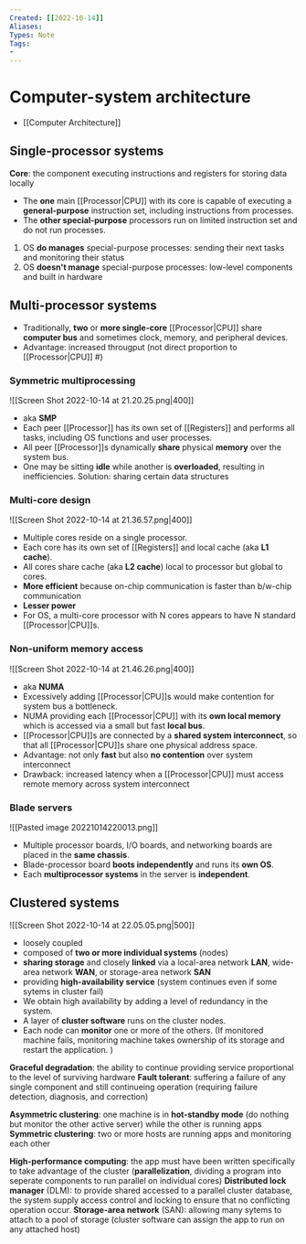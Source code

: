 ```yaml
---
Created: [[2022-10-14]]
Aliases: 
Types: Note
Tags: 
- 
---
```

# Computer-system architecture

- [[Computer Architecture]]
## Single-processor systems
**Core**: the component executing instructions and registers for storing data locally
- The **one** main [[Processor|CPU]] with its core is capable of executing a **general-purpose** instruction set, including instructions from processes. 
- The **other special-purpose** processors run on limited instruction set and do not run processes. 
1. OS **do manages** special-purpose processes: sending their next tasks and monitoring their status
2. OS **doesn't manage** special-purpose processes: low-level components and built in hardware

## Multi-processor systems
- Traditionally, **two** or **more single-core** [[Processor|CPU]] share **computer bus** and sometimes clock, memory, and peripheral devices. 
- Advantage: increased througput (not direct proportion to [[Processor|CPU]] #)
### Symmetric multiprocessing
![[Screen Shot 2022-10-14 at 21.20.25.png|400]]
- aka **SMP**
- Each peer [[Processor]] has its own set of [[Registers]] and performs all tasks, including OS functions and user processes. 
- All peer [[Processor]]s dynamically **share** physical **memory** over the system bus. 
- One may be sitting **idle** while another is **overloaded**, resulting in inefficiencies.
  Solution: sharing certain data structures
### Multi-core design
![[Screen Shot 2022-10-14 at 21.36.57.png|400]]
- Multiple cores reside on a single processor. 
- Each core has its own set of [[Registers]] and local cache (aka **L1 cache**). 
- All cores share cache (aka **L2 cache**) local to processor but global to cores. 
- **More efficient** because on-chip communication is faster than b/w-chip communication
- **Lesser power**
- For OS, a multi-core processor with N cores appears to have N standard [[Processor|CPU]]s. 
### Non-uniform memory access
![[Screen Shot 2022-10-14 at 21.46.26.png|400]]
- aka **NUMA**
- Excessively adding [[Processor|CPU]]s would make contention for system bus a bottleneck. 
- NUMA providing each [[Processor|CPU]] with its **own local memory** which is accessed via a small but fast **local bus**. 
- [[Processor|CPU]]s are connected by a **shared system interconnect**, so that all [[Processor|CPU]]s share one physical address space. 
- Advantage: not only **fast** but also **no contention** over system interconnect
- Drawback: increased latency when a [[Processor|CPU]] must access remote memory across system interconnect
### Blade servers
![[Pasted image 20221014220013.png]]
- Multiple processor boards, I/O boards, and networking boards are placed in the **same chassis**. 
- Blade-processor board **boots independently** and runs its **own OS**. 
- Each **multiprocessor systems** in the server is **independent**. 

## Clustered systems
![[Screen Shot 2022-10-14 at 22.05.05.png|500]]
- loosely coupled
- composed of **two or more individual systems** (nodes)
- **sharing storage** and closely **linked** via a local-area network **LAN**, wide-area network **WAN**, or storage-area network **SAN**
- providing **high-availability service** (system continues even if some sytems in cluster fail)
- We obtain high availability by adding a level of redundancy in the system. 
- A layer of **cluster software** runs on the cluster nodes. 
- Each node can **monitor** one or more of the others. (If monitored machine fails, monitoring machine takes ownership of its storage and restart the application. )

**Graceful degradation**: the ability to continue providing service proportional to the level of surviving hardware
**Fault tolerant**: suffering a failure of any single component and still continueing operation (requiring failure detection, diagnosis, and correction)

**Asymmetric clustering**: one machine is in **hot-standby mode** (do nothing but monitor the other active server) while the other is running apps
**Symmetric clustering**: two or more hosts are running apps and monitoring each other

**High-performance computing**: the app must have been written specifically to take advantage of the cluster (**parallelization**, dividing a program into seperate components to run parallel on individual cores)
**Distributed lock manager** (DLM): to provide shared accessed to a parallel cluster database, the system supply access control and locking to ensure that no conflicting operation occur. 
**Storage-area network** (SAN): allowing many sytems to attach to a pool of storage (cluster software can assign the app to run on any attached host)